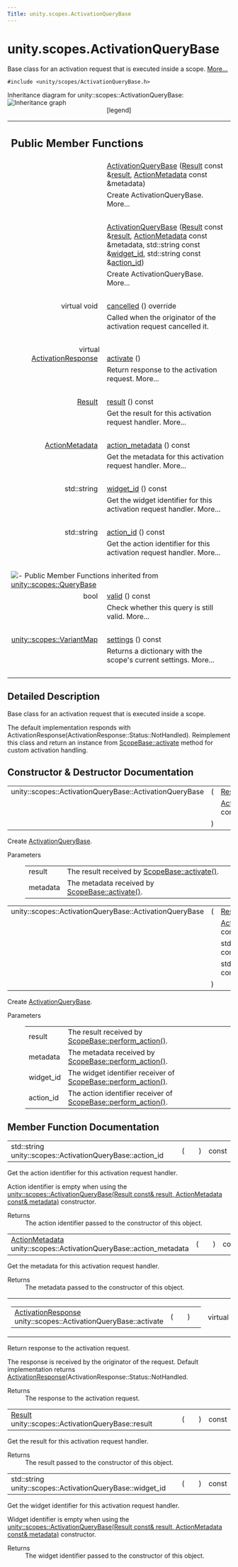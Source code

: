 ```yaml
---
Title: unity.scopes.ActivationQueryBase
---
```


# unity.scopes.ActivationQueryBase

<p>Base class for an activation request that is executed inside a scope.  
<a href="#details">More...</a></p>
<p><code>#include &lt;unity/scopes/ActivationQueryBase.h&gt;</code></p>
Inheritance diagram for unity::scopes::ActivationQueryBase:
<img src="https://developer.ubuntu.com/static/devportal_uploaded/08af931b-8989-44bb-a1c6-b3c87fa56791-../unity.scopes.ActivationQueryBase/classunity_1_1scopes_1_1_activation_query_base__inherit__graph.png" border="0" usemap="#unity_1_1scopes_1_1_activation_query_base_inherit__map" alt="Inheritance graph"/>
<map name="unity_1_1scopes_1_1_activation_query_base_inherit__map" id="unity_1_1scopes_1_1_activation_query_base_inherit__map">
<area shape="rect" id="node2" href="https://developer.ubuntu.com../classunity_1_1scopes_1_1_query_base.html" title="Abstract server&#45;side base interface for a query that is executed inside a scope. " alt="" coords="5,5,188,32"/></map>
<center><span class="legend">[legend]</span></center>
<table class="memberdecls">
<tr class="heading"><td colspan="2"><h2 class="groupheader">
Public Member Functions</h2></td></tr>
<tr class="memitem:ae853aab10c2fd7411208a1764b59c439"><td class="memItemLeft" align="right" valign="top">&#160;</td><td class="memItemRight" valign="bottom"><a class="el" href="#ae853aab10c2fd7411208a1764b59c439">ActivationQueryBase</a> (<a class="el" href="unity.scopes.Result.md">Result</a> const &amp;<a class="el" href="#ac23d5b45f73f8ed38139996ef8c27195">result</a>, <a class="el" href="unity.scopes.ActionMetadata.md">ActionMetadata</a> const &amp;metadata)</td></tr>
<tr class="memdesc:ae853aab10c2fd7411208a1764b59c439"><td class="mdescLeft">&#160;</td><td class="mdescRight">Create ActivationQueryBase.  More...<br /></td></tr>
<tr class="separator:ae853aab10c2fd7411208a1764b59c439"><td class="memSeparator" colspan="2">&#160;</td></tr>
<tr class="memitem:a2f4b19b45dac666ab59454abdea73ea1"><td class="memItemLeft" align="right" valign="top">&#160;</td><td class="memItemRight" valign="bottom"><a class="el" href="#a2f4b19b45dac666ab59454abdea73ea1">ActivationQueryBase</a> (<a class="el" href="unity.scopes.Result.md">Result</a> const &amp;<a class="el" href="#ac23d5b45f73f8ed38139996ef8c27195">result</a>, <a class="el" href="unity.scopes.ActionMetadata.md">ActionMetadata</a> const &amp;metadata, std::string const &amp;<a class="el" href="#a95aa7e96b4b0f7b1bc10e2342de02db8">widget_id</a>, std::string const &amp;<a class="el" href="#a0cb38f795f4096a6bc2f40d5c192df6e">action_id</a>)</td></tr>
<tr class="memdesc:a2f4b19b45dac666ab59454abdea73ea1"><td class="mdescLeft">&#160;</td><td class="mdescRight">Create ActivationQueryBase.  More...<br /></td></tr>
<tr class="separator:a2f4b19b45dac666ab59454abdea73ea1"><td class="memSeparator" colspan="2">&#160;</td></tr>
<tr class="memitem:af9b8e83ac6716db51aba942aca9cc6be"><td class="memItemLeft" align="right" valign="top">
virtual void&#160;</td><td class="memItemRight" valign="bottom"><a class="el" href="#af9b8e83ac6716db51aba942aca9cc6be">cancelled</a> () override</td></tr>
<tr class="memdesc:af9b8e83ac6716db51aba942aca9cc6be"><td class="mdescLeft">&#160;</td><td class="mdescRight">Called when the originator of the activation request cancelled it. <br /></td></tr>
<tr class="separator:af9b8e83ac6716db51aba942aca9cc6be"><td class="memSeparator" colspan="2">&#160;</td></tr>
<tr class="memitem:a61ed49d8bc56e677ff2eb1f30e6a6b6b"><td class="memItemLeft" align="right" valign="top">virtual <a class="el" href="unity.scopes.ActivationResponse.md">ActivationResponse</a>&#160;</td><td class="memItemRight" valign="bottom"><a class="el" href="#a61ed49d8bc56e677ff2eb1f30e6a6b6b">activate</a> ()</td></tr>
<tr class="memdesc:a61ed49d8bc56e677ff2eb1f30e6a6b6b"><td class="mdescLeft">&#160;</td><td class="mdescRight">Return response to the activation request.  More...<br /></td></tr>
<tr class="separator:a61ed49d8bc56e677ff2eb1f30e6a6b6b"><td class="memSeparator" colspan="2">&#160;</td></tr>
<tr class="memitem:ac23d5b45f73f8ed38139996ef8c27195"><td class="memItemLeft" align="right" valign="top"><a class="el" href="unity.scopes.Result.md">Result</a>&#160;</td><td class="memItemRight" valign="bottom"><a class="el" href="#ac23d5b45f73f8ed38139996ef8c27195">result</a> () const </td></tr>
<tr class="memdesc:ac23d5b45f73f8ed38139996ef8c27195"><td class="mdescLeft">&#160;</td><td class="mdescRight">Get the result for this activation request handler.  More...<br /></td></tr>
<tr class="separator:ac23d5b45f73f8ed38139996ef8c27195"><td class="memSeparator" colspan="2">&#160;</td></tr>
<tr class="memitem:ae215e7780c87d835893eb0df70f09d3b"><td class="memItemLeft" align="right" valign="top"><a class="el" href="unity.scopes.ActionMetadata.md">ActionMetadata</a>&#160;</td><td class="memItemRight" valign="bottom"><a class="el" href="#ae215e7780c87d835893eb0df70f09d3b">action_metadata</a> () const </td></tr>
<tr class="memdesc:ae215e7780c87d835893eb0df70f09d3b"><td class="mdescLeft">&#160;</td><td class="mdescRight">Get the metadata for this activation request handler.  More...<br /></td></tr>
<tr class="separator:ae215e7780c87d835893eb0df70f09d3b"><td class="memSeparator" colspan="2">&#160;</td></tr>
<tr class="memitem:a95aa7e96b4b0f7b1bc10e2342de02db8"><td class="memItemLeft" align="right" valign="top">std::string&#160;</td><td class="memItemRight" valign="bottom"><a class="el" href="#a95aa7e96b4b0f7b1bc10e2342de02db8">widget_id</a> () const </td></tr>
<tr class="memdesc:a95aa7e96b4b0f7b1bc10e2342de02db8"><td class="mdescLeft">&#160;</td><td class="mdescRight">Get the widget identifier for this activation request handler.  More...<br /></td></tr>
<tr class="separator:a95aa7e96b4b0f7b1bc10e2342de02db8"><td class="memSeparator" colspan="2">&#160;</td></tr>
<tr class="memitem:a0cb38f795f4096a6bc2f40d5c192df6e"><td class="memItemLeft" align="right" valign="top">std::string&#160;</td><td class="memItemRight" valign="bottom"><a class="el" href="#a0cb38f795f4096a6bc2f40d5c192df6e">action_id</a> () const </td></tr>
<tr class="memdesc:a0cb38f795f4096a6bc2f40d5c192df6e"><td class="mdescLeft">&#160;</td><td class="mdescRight">Get the action identifier for this activation request handler.  More...<br /></td></tr>
<tr class="separator:a0cb38f795f4096a6bc2f40d5c192df6e"><td class="memSeparator" colspan="2">&#160;</td></tr>
<tr class="inherit_header pub_methods_classunity_1_1scopes_1_1_query_base"><td colspan="2" onclick="javascript:toggleInherit('pub_methods_classunity_1_1scopes_1_1_query_base')"><img src="https://developer.ubuntu.com/static/devportal_uploaded/6bf7e7c5-b3d6-4c40-b963-21e7897ec096-../unity.scopes.ActivationQueryBase/closed.png" alt="-"/>&#160;Public Member Functions inherited from <a class="el" href="unity.scopes.QueryBase.md">unity::scopes::QueryBase</a></td></tr>
<tr class="memitem:a095e61eabe2042eeea5c4df1a444d7d4 inherit pub_methods_classunity_1_1scopes_1_1_query_base"><td class="memItemLeft" align="right" valign="top">bool&#160;</td><td class="memItemRight" valign="bottom"><a class="el" href="unity.scopes.QueryBase.md#a095e61eabe2042eeea5c4df1a444d7d4">valid</a> () const </td></tr>
<tr class="memdesc:a095e61eabe2042eeea5c4df1a444d7d4 inherit pub_methods_classunity_1_1scopes_1_1_query_base"><td class="mdescLeft">&#160;</td><td class="mdescRight">Check whether this query is still valid.  More...<br /></td></tr>
<tr class="separator:a095e61eabe2042eeea5c4df1a444d7d4 inherit pub_methods_classunity_1_1scopes_1_1_query_base"><td class="memSeparator" colspan="2">&#160;</td></tr>
<tr class="memitem:ab6a25ba587387a7f490b8b5a081e9ed6 inherit pub_methods_classunity_1_1scopes_1_1_query_base"><td class="memItemLeft" align="right" valign="top"><a class="el" href="unity.scopes.md#ad5d8ccfa11a327fca6f3e4cee11f4c10">unity::scopes::VariantMap</a>&#160;</td><td class="memItemRight" valign="bottom"><a class="el" href="unity.scopes.QueryBase.md#ab6a25ba587387a7f490b8b5a081e9ed6">settings</a> () const </td></tr>
<tr class="memdesc:ab6a25ba587387a7f490b8b5a081e9ed6 inherit pub_methods_classunity_1_1scopes_1_1_query_base"><td class="mdescLeft">&#160;</td><td class="mdescRight">Returns a dictionary with the scope's current settings.  More...<br /></td></tr>
<tr class="separator:ab6a25ba587387a7f490b8b5a081e9ed6 inherit pub_methods_classunity_1_1scopes_1_1_query_base"><td class="memSeparator" colspan="2">&#160;</td></tr>
</table>
<a name="details" id="details"></a><h2 class="groupheader">Detailed Description</h2>
<p>Base class for an activation request that is executed inside a scope. </p>
<p>The default implementation responds with ActivationResponse(ActivationResponse::Status::NotHandled). Reimplement this class and return an instance from <a class="el" href="unity.scopes.ScopeBase.md#a49a0b9ada0eeb4c71e6a2181c3d8c9e7" title="Called by the scopes run time when a scope needs to respond to a result activation request...">ScopeBase::activate</a> method for custom activation handling. </p>
<h2 class="groupheader">Constructor &amp; Destructor Documentation</h2>
<table class="memname">
<tr>
<td class="memname">unity::scopes::ActivationQueryBase::ActivationQueryBase </td>
<td>(</td>
<td class="paramtype"><a class="el" href="unity.scopes.Result.md">Result</a> const &amp;&#160;</td>
<td class="paramname"><em>result</em>, </td>
</tr>
<tr>
<td class="paramkey"></td>
<td></td>
<td class="paramtype"><a class="el" href="unity.scopes.ActionMetadata.md">ActionMetadata</a> const &amp;&#160;</td>
<td class="paramname"><em>metadata</em>&#160;</td>
</tr>
<tr>
<td></td>
<td>)</td>
<td></td><td></td>
</tr>
</table>
<p>Create <a class="el" href="index.html" title="Base class for an activation request that is executed inside a scope. ">ActivationQueryBase</a>. </p>
<dl class="params"><dt>Parameters</dt><dd>
<table class="params">
<tr><td class="paramname">result</td><td>The result received by <a class="el" href="unity.scopes.ScopeBase.md#a49a0b9ada0eeb4c71e6a2181c3d8c9e7" title="Called by the scopes run time when a scope needs to respond to a result activation request...">ScopeBase::activate()</a>. </td></tr>
<tr><td class="paramname">metadata</td><td>The metadata received by <a class="el" href="unity.scopes.ScopeBase.md#a49a0b9ada0eeb4c71e6a2181c3d8c9e7" title="Called by the scopes run time when a scope needs to respond to a result activation request...">ScopeBase::activate()</a>. </td></tr>
</table>
</dd>
</dl>
<table class="memname">
<tr>
<td class="memname">unity::scopes::ActivationQueryBase::ActivationQueryBase </td>
<td>(</td>
<td class="paramtype"><a class="el" href="unity.scopes.Result.md">Result</a> const &amp;&#160;</td>
<td class="paramname"><em>result</em>, </td>
</tr>
<tr>
<td class="paramkey"></td>
<td></td>
<td class="paramtype"><a class="el" href="unity.scopes.ActionMetadata.md">ActionMetadata</a> const &amp;&#160;</td>
<td class="paramname"><em>metadata</em>, </td>
</tr>
<tr>
<td class="paramkey"></td>
<td></td>
<td class="paramtype">std::string const &amp;&#160;</td>
<td class="paramname"><em>widget_id</em>, </td>
</tr>
<tr>
<td class="paramkey"></td>
<td></td>
<td class="paramtype">std::string const &amp;&#160;</td>
<td class="paramname"><em>action_id</em>&#160;</td>
</tr>
<tr>
<td></td>
<td>)</td>
<td></td><td></td>
</tr>
</table>
<p>Create <a class="el" href="index.html" title="Base class for an activation request that is executed inside a scope. ">ActivationQueryBase</a>. </p>
<dl class="params"><dt>Parameters</dt><dd>
<table class="params">
<tr><td class="paramname">result</td><td>The result received by <a class="el" href="unity.scopes.ScopeBase.md#a2f4d476fa790349c9a7de52be3232d11" title="Invoked when a scope is requested to handle a preview action. ">ScopeBase::perform_action()</a>. </td></tr>
<tr><td class="paramname">metadata</td><td>The metadata received by <a class="el" href="unity.scopes.ScopeBase.md#a2f4d476fa790349c9a7de52be3232d11" title="Invoked when a scope is requested to handle a preview action. ">ScopeBase::perform_action()</a>. </td></tr>
<tr><td class="paramname">widget_id</td><td>The widget identifier receiver of <a class="el" href="unity.scopes.ScopeBase.md#a2f4d476fa790349c9a7de52be3232d11" title="Invoked when a scope is requested to handle a preview action. ">ScopeBase::perform_action()</a>. </td></tr>
<tr><td class="paramname">action_id</td><td>The action identifier receiver of <a class="el" href="unity.scopes.ScopeBase.md#a2f4d476fa790349c9a7de52be3232d11" title="Invoked when a scope is requested to handle a preview action. ">ScopeBase::perform_action()</a>. </td></tr>
</table>
</dd>
</dl>
<h2 class="groupheader">Member Function Documentation</h2>
<table class="memname">
<tr>
<td class="memname">std::string unity::scopes::ActivationQueryBase::action_id </td>
<td>(</td>
<td class="paramname"></td><td>)</td>
<td> const</td>
</tr>
</table>
<p>Get the action identifier for this activation request handler. </p>
<p>Action identifier is empty when using the <a class="el" href="index.html" title="Base class for an activation request that is executed inside a scope. ">unity::scopes::ActivationQueryBase(Result const&amp; result, ActionMetadata const&amp; metadata)</a> constructor.</p>
<dl class="section return"><dt>Returns</dt><dd>The action identifier passed to the constructor of this object. </dd></dl>
<table class="memname">
<tr>
<td class="memname"><a class="el" href="unity.scopes.ActionMetadata.md">ActionMetadata</a> unity::scopes::ActivationQueryBase::action_metadata </td>
<td>(</td>
<td class="paramname"></td><td>)</td>
<td> const</td>
</tr>
</table>
<p>Get the metadata for this activation request handler. </p>
<dl class="section return"><dt>Returns</dt><dd>The metadata passed to the constructor of this object. </dd></dl>
<table class="mlabels">
<tr>
<td class="mlabels-left">
<table class="memname">
<tr>
<td class="memname"><a class="el" href="unity.scopes.ActivationResponse.md">ActivationResponse</a> unity::scopes::ActivationQueryBase::activate </td>
<td>(</td>
<td class="paramname"></td><td>)</td>
<td></td>
</tr>
</table>
</td>
<td class="mlabels-right">
<span class="mlabels"><span class="mlabel">virtual</span></span>  </td>
</tr>
</table>
<p>Return response to the activation request. </p>
<p>The response is received by the originator of the request. Default implementation returns <a class="el" href="unity.scopes.ActivationResponse.md" title="Response to a result activation. ">ActivationResponse</a>(ActivationResponse::Status::NotHandled. </p><dl class="section return"><dt>Returns</dt><dd>The response to the activation request. </dd></dl>
<table class="memname">
<tr>
<td class="memname"><a class="el" href="unity.scopes.Result.md">Result</a> unity::scopes::ActivationQueryBase::result </td>
<td>(</td>
<td class="paramname"></td><td>)</td>
<td> const</td>
</tr>
</table>
<p>Get the result for this activation request handler. </p>
<dl class="section return"><dt>Returns</dt><dd>The result passed to the constructor of this object. </dd></dl>
<table class="memname">
<tr>
<td class="memname">std::string unity::scopes::ActivationQueryBase::widget_id </td>
<td>(</td>
<td class="paramname"></td><td>)</td>
<td> const</td>
</tr>
</table>
<p>Get the widget identifier for this activation request handler. </p>
<p>Widget identifier is empty when using the <a class="el" href="index.html" title="Base class for an activation request that is executed inside a scope. ">unity::scopes::ActivationQueryBase(Result const&amp; result, ActionMetadata const&amp; metadata)</a> constructor.</p>
<dl class="section return"><dt>Returns</dt><dd>The widget identifier passed to the constructor of this object. </dd></dl>
